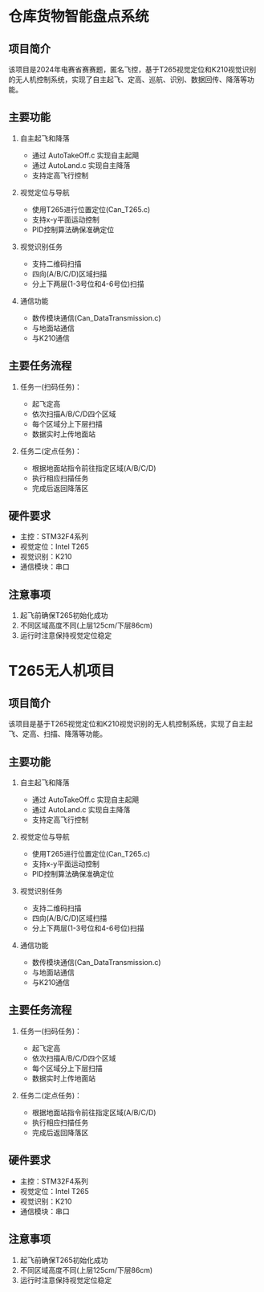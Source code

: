 # 仓库货物智能盘点系统

## 项目简介
该项目是2024年电赛省赛赛题，匿名飞控，基于T265视觉定位和K210视觉识别的无人机控制系统，实现了自主起飞、定高、巡航、识别、数据回传、降落等功能。

## 主要功能
1. 自主起飞和降落
   - 通过 AutoTakeOff.c 实现自主起飓
   - 通过 AutoLand.c 实现自主降落
   - 支持定高飞行控制

2. 视觉定位与导航
   - 使用T265进行位置定位(Can_T265.c)
   - 支持x-y平面运动控制
   - PID控制算法确保准确定位

3. 视觉识别任务
   - 支持二维码扫描
   - 四向(A/B/C/D)区域扫描
   - 分上下两层(1-3号位和4-6号位)扫描

4. 通信功能
   - 数传模块通信(Can_DataTransmission.c)
   - 与地面站通信
   - 与K210通信

## 主要任务流程
1. 任务一(扫码任务)：
   - 起飞定高
   - 依次扫描A/B/C/D四个区域
   - 每个区域分上下层扫描
   - 数据实时上传地面站

2. 任务二(定点任务)：
   - 根据地面站指令前往指定区域(A/B/C/D)
   - 执行相应扫描任务
   - 完成后返回降落区

## 硬件要求
- 主控：STM32F4系列
- 视觉定位：Intel T265
- 视觉识别：K210
- 通信模块：串口

## 注意事项
1. 起飞前确保T265初始化成功
2. 不同区域高度不同(上层125cm/下层86cm)
3. 运行时注意保持视觉定位稳定
# T265无人机项目

## 项目简介
该项目是基于T265视觉定位和K210视觉识别的无人机控制系统，实现了自主起飞、定高、扫描、降落等功能。

## 主要功能
1. 自主起飞和降落
   - 通过 AutoTakeOff.c 实现自主起飓
   - 通过 AutoLand.c 实现自主降落
   - 支持定高飞行控制

2. 视觉定位与导航
   - 使用T265进行位置定位(Can_T265.c)
   - 支持x-y平面运动控制
   - PID控制算法确保准确定位

3. 视觉识别任务
   - 支持二维码扫描
   - 四向(A/B/C/D)区域扫描
   - 分上下两层(1-3号位和4-6号位)扫描

4. 通信功能
   - 数传模块通信(Can_DataTransmission.c)
   - 与地面站通信
   - 与K210通信

## 主要任务流程
1. 任务一(扫码任务)：
   - 起飞定高
   - 依次扫描A/B/C/D四个区域
   - 每个区域分上下层扫描
   - 数据实时上传地面站

2. 任务二(定点任务)：
   - 根据地面站指令前往指定区域(A/B/C/D)
   - 执行相应扫描任务
   - 完成后返回降落区

## 硬件要求
- 主控：STM32F4系列
- 视觉定位：Intel T265
- 视觉识别：K210
- 通信模块：串口

## 注意事项
1. 起飞前确保T265初始化成功
2. 不同区域高度不同(上层125cm/下层86cm)
3. 运行时注意保持视觉定位稳定
